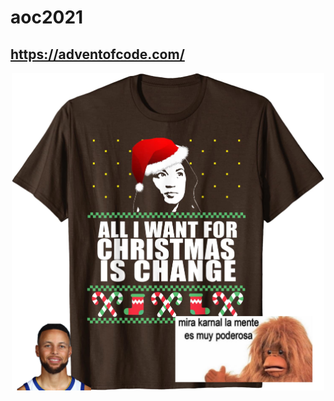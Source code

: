 # aoc2021

## https://adventofcode.com/

<p align="center">
<img src="https://github.com/cubicles/aoc2021/blob/main/aoc3.png" width="500">
</p>
